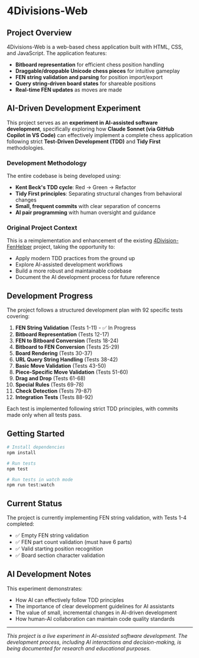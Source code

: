 # 4Divisions-Web

## Project Overview

4Divisions-Web is a web-based chess application built with HTML, CSS, and JavaScript. The application features:

- **Bitboard representation** for efficient chess position handling
- **Draggable/droppable Unicode chess pieces** for intuitive gameplay
- **FEN string validation and parsing** for position import/export
- **Query string-driven board states** for shareable positions
- **Real-time FEN updates** as moves are made

## AI-Driven Development Experiment

This project serves as an **experiment in AI-assisted software development**, specifically exploring how **Claude Sonnet (via GitHub Copilot in VS Code)** can effectively implement a complete chess application following strict **Test-Driven Development (TDD)** and **Tidy First** methodologies.

### Development Methodology

The entire codebase is being developed using:

- **Kent Beck's TDD cycle**: Red → Green → Refactor
- **Tidy First principles**: Separating structural changes from behavioral changes
- **Small, frequent commits** with clear separation of concerns
- **AI pair programming** with human oversight and guidance

### Original Project Context

This is a reimplementation and enhancement of the existing [4Division-FenHelper](https://github.com/petejscott/4Division-FenHelper) project, taking the opportunity to:

- Apply modern TDD practices from the ground up
- Explore AI-assisted development workflows
- Build a more robust and maintainable codebase
- Document the AI development process for future reference

## Development Progress

The project follows a structured development plan with 92 specific tests covering:

1. **FEN String Validation** (Tests 1-11) - ✅ In Progress
2. **Bitboard Representation** (Tests 12-17)
3. **FEN to Bitboard Conversion** (Tests 18-24)
4. **Bitboard to FEN Conversion** (Tests 25-29)
5. **Board Rendering** (Tests 30-37)
6. **URL Query String Handling** (Tests 38-42)
7. **Basic Move Validation** (Tests 43-50)
8. **Piece-Specific Move Validation** (Tests 51-60)
9. **Drag and Drop** (Tests 61-68)
10. **Special Rules** (Tests 69-78)
11. **Check Detection** (Tests 79-87)
12. **Integration Tests** (Tests 88-92)

Each test is implemented following strict TDD principles, with commits made only when all tests pass.

## Getting Started

```bash
# Install dependencies
npm install

# Run tests
npm test

# Run tests in watch mode
npm run test:watch
```

## Current Status

The project is currently implementing FEN string validation, with Tests 1-4 completed:

- ✅ Empty FEN string validation
- ✅ FEN part count validation (must have 6 parts)
- ✅ Valid starting position recognition
- ✅ Board section character validation

## AI Development Notes

This experiment demonstrates:
- How AI can effectively follow TDD principles
- The importance of clear development guidelines for AI assistants
- The value of small, incremental changes in AI-driven development
- How human-AI collaboration can maintain code quality standards

---

*This project is a live experiment in AI-assisted software development. The development process, including AI interactions and decision-making, is being documented for research and educational purposes.*

